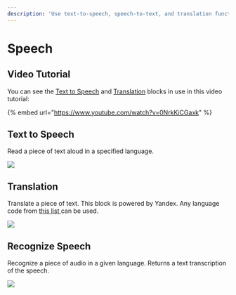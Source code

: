 ```yaml
---
description: 'Use text-to-speech, speech-to-text, and translation functions in your app'
---
```


# Speech

## Video Tutorial

You can see the [Text to Speech](speech.md#text-to-speech) and [Translation](speech.md#translation) blocks in use in this video tutorial:

{% embed url="https://www.youtube.com/watch?v=0NrkKiCGaxk" %}

## Text to Speech

Read a piece of text aloud in a specified language.

![](.gitbook/assets/image%20%28153%29.png)

## Translation

Translate a piece of text. This block is powered by Yandex. Any language code from [this list ](https://yandex.com/dev/translate/doc/dg/concepts/api-overview.html)can be used.

![](.gitbook/assets/image%20%28139%29.png)

## Recognize Speech

Recognize a piece of audio in a given language. Returns a text transcription of the speech.

![](.gitbook/assets/image%20%28155%29.png)

